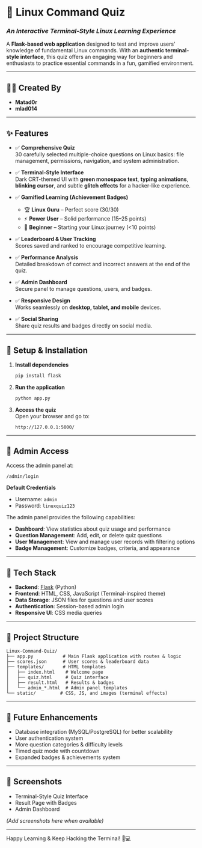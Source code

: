 # 🐧 Linux Command Quiz
### *An Interactive Terminal-Style Linux Learning Experience*

A **Flask-based web application** designed to test and improve users' knowledge of fundamental Linux commands. With an **authentic terminal-style interface**, this quiz offers an engaging way for beginners and enthusiasts to practice essential commands in a fun, gamified environment.

---

## 👨‍💻 Created By

- **Matad0r**
- **mlad014**

---

## ✨ Features

- ✅ **Comprehensive Quiz**  
  30 carefully selected multiple-choice questions on Linux basics: file management, permissions, navigation, and system administration.

- ✅ **Terminal-Style Interface**  
  Dark CRT-themed UI with **green monospace text**, **typing animations**, **blinking cursor**, and subtle **glitch effects** for a hacker-like experience.

- ✅ **Gamified Learning (Achievement Badges)**  
  - 🏆 **Linux Guru** – Perfect score (30/30)  
  - ⚡ **Power User** – Solid performance (15–25 points)  
  - 🌱 **Beginner** – Starting your Linux journey (<10 points)

- ✅ **Leaderboard & User Tracking**  
  Scores saved and ranked to encourage competitive learning.

- ✅ **Performance Analysis**  
  Detailed breakdown of correct and incorrect answers at the end of the quiz.

- ✅ **Admin Dashboard**  
  Secure panel to manage questions, users, and badges.

- ✅ **Responsive Design**  
  Works seamlessly on **desktop, tablet, and mobile** devices.

- ✅ **Social Sharing**  
  Share quiz results and badges directly on social media.

---

## 🚀 Setup & Installation

1. **Install dependencies**  
   ```bash
   pip install flask
   ```

2. **Run the application**  
   ```bash
   python app.py
   ```

3. **Access the quiz**  
   Open your browser and go to:
   ```
   http://127.0.0.1:5000/
   ```

---

## 🔑 Admin Access

Access the admin panel at:
```
/admin/login
```

**Default Credentials**
- Username: `admin`
- Password: `linuxquiz123`

The admin panel provides the following capabilities:

- **Dashboard**: View statistics about quiz usage and performance
- **Question Management**: Add, edit, or delete quiz questions
- **User Management**: View and manage user records with filtering options
- **Badge Management**: Customize badges, criteria, and appearance

---

## 🔐 Tech Stack

- **Backend**: [Flask](https://flask.palletsprojects.com/) (Python)  
- **Frontend**: HTML, CSS, JavaScript (Terminal-inspired theme)  
- **Data Storage**: JSON files for questions and user scores  
- **Authentication**: Session-based admin login  
- **Responsive UI**: CSS media queries

---

## 📂 Project Structure

```
Linux-Command-Quiz/
├── app.py           # Main Flask application with routes & logic
├── scores.json      # User scores & leaderboard data
├── templates/       # HTML templates
│   ├── index.html    # Welcome page
│   ├── quiz.html     # Quiz interface
│   ├── result.html   # Results & badges
│   └── admin_*.html  # Admin panel templates
└── static/         # CSS, JS, and images (terminal effects)
```

---

## 🌟 Future Enhancements

- Database integration (MySQL/PostgreSQL) for better scalability
- User authentication system
- More question categories & difficulty levels
- Timed quiz mode with countdown
- Expanded badges & achievements system

---

## 📸 Screenshots

- Terminal-Style Quiz Interface
- Result Page with Badges
- Admin Dashboard

*(Add screenshots here when available)*

---

Happy Learning & Keep Hacking the Terminal! 🐧💻
